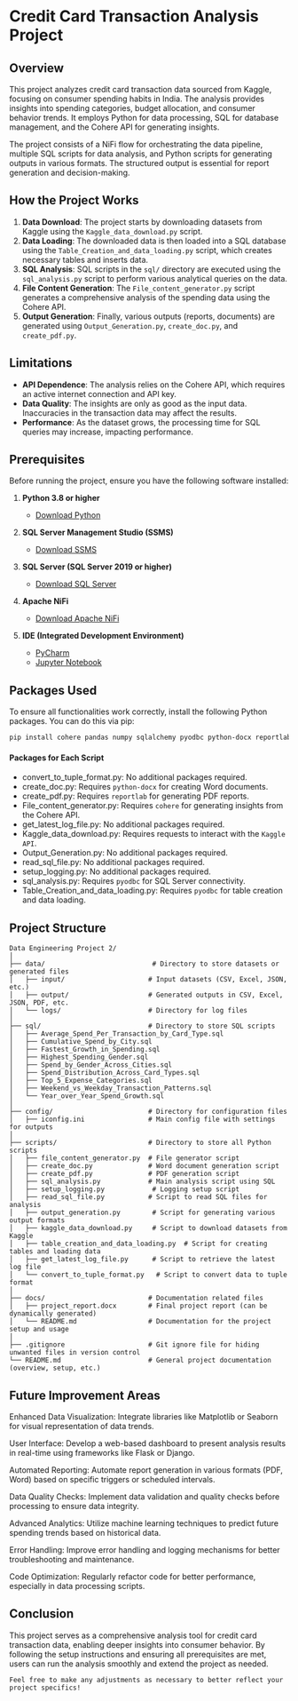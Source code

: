 # Credit Card Transaction Analysis Project

## Overview
This project analyzes credit card transaction data sourced from Kaggle, focusing on consumer spending habits in India. The analysis provides insights into spending categories, budget allocation, and consumer behavior trends. It employs Python for data processing, SQL for database management, and the Cohere API for generating insights.

The project consists of a NiFi flow for orchestrating the data pipeline, multiple SQL scripts for data analysis, and Python scripts for generating outputs in various formats. The structured output is essential for report generation and decision-making.

## How the Project Works
1. **Data Download**: The project starts by downloading datasets from Kaggle using the `Kaggle_data_download.py` script.
2. **Data Loading**: The downloaded data is then loaded into a SQL database using the `Table_Creation_and_data_loading.py` script, which creates necessary tables and inserts data.
3. **SQL Analysis**: SQL scripts in the `sql/` directory are executed using the `sql_analysis.py` script to perform various analytical queries on the data.
4. **File Content Generation**: The `File_content_generator.py` script generates a comprehensive analysis of the spending data using the Cohere API.
5. **Output Generation**: Finally, various outputs (reports, documents) are generated using `Output_Generation.py`, `create_doc.py`, and `create_pdf.py`.

## Limitations
- **API Dependence**: The analysis relies on the Cohere API, which requires an active internet connection and API key.
- **Data Quality**: The insights are only as good as the input data. Inaccuracies in the transaction data may affect the results.
- **Performance**: As the dataset grows, the processing time for SQL queries may increase, impacting performance.

## Prerequisites
Before running the project, ensure you have the following software installed:

1. **Python 3.8 or higher**  
   - [Download Python](https://www.python.org/downloads/)
  
2. **SQL Server Management Studio (SSMS)**  
   - [Download SSMS](https://docs.microsoft.com/en-us/sql/ssms/download-sql-server-management-studio-ssms)

3. **SQL Server (SQL Server 2019 or higher)**  
   - [Download SQL Server](https://www.microsoft.com/en-us/sql-server/sql-server-downloads)

4. **Apache NiFi**  
   - [Download Apache NiFi](https://nifi.apache.org/download.html)

5. **IDE (Integrated Development Environment)**  
   - [PyCharm](https://www.jetbrains.com/pycharm/download/)
   - [Jupyter Notebook](https://jupyter.org/install)

## Packages Used

To ensure all functionalities work correctly, install the following Python packages. You can do this via pip:

```bash
pip install cohere pandas numpy sqlalchemy pyodbc python-docx reportlab
```

#### Packages for Each Script
- convert_to_tuple_format.py: No additional packages required.
- create_doc.py: Requires ```python-docx``` for creating Word documents.
- create_pdf.py: Requires ```reportlab``` for generating PDF reports.
- File_content_generator.py: Requires ```cohere``` for generating insights from the Cohere API.
- get_latest_log_file.py: No additional packages required.
- Kaggle_data_download.py: Requires requests to interact with the ```Kaggle API```.
- Output_Generation.py: No additional packages required.
- read_sql_file.py: No additional packages required.
- setup_logging.py: No additional packages required.
- sql_analysis.py: Requires  ```pyodbc``` for SQL Server connectivity.
- Table_Creation_and_data_loading.py: Requires ```pyodbc``` for table creation and data loading.

## Project Structure

```
Data Engineering Project 2/
│
├── data/                           # Directory to store datasets or generated files
│   ├── input/                     # Input datasets (CSV, Excel, JSON, etc.)
│   ├── output/                    # Generated outputs in CSV, Excel, JSON, PDF, etc.
│   └── logs/                      # Directory for log files
│
├── sql/                           # Directory to store SQL scripts
│   ├── Average_Spend_Per_Transaction_by_Card_Type.sql
│   ├── Cumulative_Spend_by_City.sql
│   ├── Fastest_Growth_in_Spending.sql
│   ├── Highest_Spending_Gender.sql
│   ├── Spend_by_Gender_Across_Cities.sql
│   ├── Spend_Distribution_Across_Card_Types.sql
│   ├── Top_5_Expense_Categories.sql
│   ├── Weekend_vs_Weekday_Transaction_Patterns.sql
│   └── Year_over_Year_Spend_Growth.sql
│
├── config/                        # Directory for configuration files
│   ├── iconfig.ini                # Main config file with settings for outputs
│
├── scripts/                       # Directory to store all Python scripts
│   ├── file_content_generator.py  # File generator script
│   ├── create_doc.py              # Word document generation script
│   ├── create_pdf.py              # PDF generation script
│   ├── sql_analysis.py            # Main analysis script using SQL
│   ├── setup_logging.py            # Logging setup script
│   ├── read_sql_file.py           # Script to read SQL files for analysis
│   ├── output_generation.py        # Script for generating various output formats
│   ├── kaggle_data_download.py     # Script to download datasets from Kaggle
│   ├── table_creation_and_data_loading.py  # Script for creating tables and loading data
│   ├── get_latest_log_file.py      # Script to retrieve the latest log file
│   └── convert_to_tuple_format.py   # Script to convert data to tuple format
│ 
├── docs/                          # Documentation related files
│   ├── project_report.docx        # Final project report (can be dynamically generated)
│   └── README.md                  # Documentation for the project setup and usage
│
├── .gitignore                     # Git ignore file for hiding unwanted files in version control
└── README.md                      # General project documentation (overview, setup, etc.)
```

## Future Improvement Areas

Enhanced Data Visualization: Integrate libraries like Matplotlib or Seaborn for visual representation of data trends.

User Interface: Develop a web-based dashboard to present analysis results in real-time using frameworks like Flask or Django.

Automated Reporting: Automate report generation in various formats (PDF, Word) based on specific triggers or scheduled intervals. 

Data Quality Checks: Implement data validation and quality checks before processing to ensure data integrity.

Advanced Analytics: Utilize machine learning techniques to predict future spending trends based on historical data.

Error Handling: Improve error handling and logging mechanisms for better troubleshooting and maintenance.

Code Optimization: Regularly refactor code for better performance, especially in data processing scripts.

## Conclusion

This project serves as a comprehensive analysis tool for credit card transaction data, enabling deeper insights into consumer behavior. By following the setup instructions and ensuring all prerequisites are met, users can run the analysis smoothly and extend the project as needed.

```
Feel free to make any adjustments as necessary to better reflect your project specifics!
```